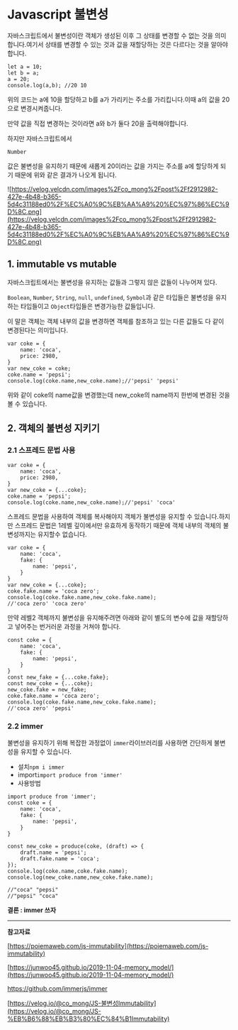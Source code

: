 # Javascript 불변성

자바스크립트에서 불변성이란 객체가 생성된 이후 그 상태를 변경할 수 없는 것을 의미합니다.여기서 상태를 변경할 수 있는 것과 값을 재할당하는 것은 다르다는 것을 알아야합니다.

```
let a = 10;
let b = a;
a = 20;
console.log(a,b); //20 10
```

위의 코드는 a에 10을 할당하고 b를 a가 가리키는 주소를 가리킵니다.이때 a의 값을 20으로 변경시켜줍니다.

만약 값을 직접 변경하는 것이라면 a와 b가 둘다 20을 출력해야합니다.

하지만 자바스크립트에서

```
Number
```

값은 불변성을 유지하기 때문에 새롭게 20이라는 값을 가지는 주소를 a에 할당하게 되기 때문에 위와 같은 결과가 나오게 됩니다.

![https://velog.velcdn.com/images%2Fco_mong%2Fpost%2Ff2912982-427e-4b48-b365-5d4c31188ed0%2F%EC%A0%9C%EB%AA%A9%20%EC%97%86%EC%9D%8C.png](https://velog.velcdn.com/images%2Fco_mong%2Fpost%2Ff2912982-427e-4b48-b365-5d4c31188ed0%2F%EC%A0%9C%EB%AA%A9%20%EC%97%86%EC%9D%8C.png)

## 1. immutable vs mutable

자바스크립트에서는 불변성을 유지하는 값들과 그렇지 않은 값들이 나누어져 있다.

`Boolean`, `Number`, `String`, `null`, `undefined`, `Symbol`과 같은 타입들은 불변성을 유지하는 타입들이고 `Object`타입들은 변경가능한 값들입니다.

이 말은 객체는 객체 내부의 값을 변경하면 객체를 참조하고 있는 다른 값들도 다 같이 변경된다는 의미입니다.

```
var coke = {
    name: 'coca',
    price: 2980,
}
var new_coke = coke;
coke.name = 'pepsi';
console.log(coke.name,new_coke.name);//'pepsi' 'pepsi'
```

위와 같이 coke의 name값을 변경했는데 new_coke의 name까지 한번에 변경된 것을 볼 수 있습니다.

## 2. 객체의 불변성 지키기

### 2.1 스프레드 문법 사용

```
var coke = {
    name: 'coca',
    price: 2980,
}
var new_coke = {...coke};
coke.name = 'pepsi';
console.log(coke.name,new_coke.name);//'pepsi' 'coca'
```

스프레드 문법을 사용하여 객체를 복사해야지 객체가 불변성을 유지할 수 있습니다.하지만 스프레드 문법은 1레벨 깊이에서만 유효하게 동작하기 때문에 객체 내부의 객체의 불변성까지는 유지할수 없습니다.

```
var coke = {
    name: 'coca',
    fake: {
        name: 'pepsi',
    }
}
var new_coke = {...coke};
coke.fake.name = 'coca zero';
console.log(coke.fake.name,new_coke.fake.name);
//'coca zero' 'coca zero'
```

만약 레벨2 객체까지 불변성을 유지해주려면 아래와 같이 별도의 변수에 값을 재할당하고 넣어주는 번거러운 과정을 거쳐야 합니다.

```
const coke = {
    name: 'coca',
    fake: {
        name: 'pepsi',
    }
}
const new_fake = {...coke.fake};
const new_coke = {...coke};
new_coke.fake = new_fake;
coke.fake.name = 'coca zero';
console.log(coke.fake.name,new_coke.fake.name);
//'coca zero' 'pepsi'
```

### 2.2 immer

불변성을 유지하기 위해 복잡한 과정없이 `immer`라이브러리를 사용하면 간단하게 불변성을 유지할 수 있습니다.

- 설치`npm i immer`
- import`import produce from 'immer'`
- 사용방법

```
import produce from 'immer';
const coke = {
    name: 'coca',
    fake: {
        name: 'pepsi',
    }
}

const new_coke = produce(coke, (draft) => {
    draft.name = 'pepsi';
    draft.fake.name = 'coca';
});
console.log(coke.name,coke.fake.name);
console.log(new_coke.name,new_coke.fake.name);

//"coca" "pepsi"
//"pepsi" "coca"
```

**결론 : immer 쓰자**

---

**참고자료**

[https://poiemaweb.com/js-immutability](https://poiemaweb.com/js-immutability)

[https://junwoo45.github.io/2019-11-04-memory_model/](https://junwoo45.github.io/2019-11-04-memory_model/)

https://github.com/immerjs/immer

[https://velog.io/@co_mong/JS-불변성Immutability](https://velog.io/@co_mong/JS-%EB%B6%88%EB%B3%80%EC%84%B1Immutability)
